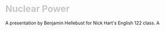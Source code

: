 <div class = "centered"><h1 style="color:#c8c8c8">Nuclear Power</h1></div>

A presentation by Benjamin Hellebust for Nick Hart's English 122 class. A

